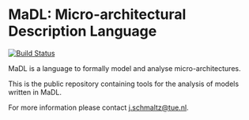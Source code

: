 # MaDL: Micro-architectural Description Language

[![Build Status](https://travis-ci.org/julienschmaltz/madl.svg?branch=master)](https://travis-ci.org/julienschmaltz/madl)

MaDL is a language to formally model and analyse micro-architectures. 

This is the public repository containing tools for the analysis of models written in MaDL. 

For more information please contact j.schmaltz@tue.nl.
